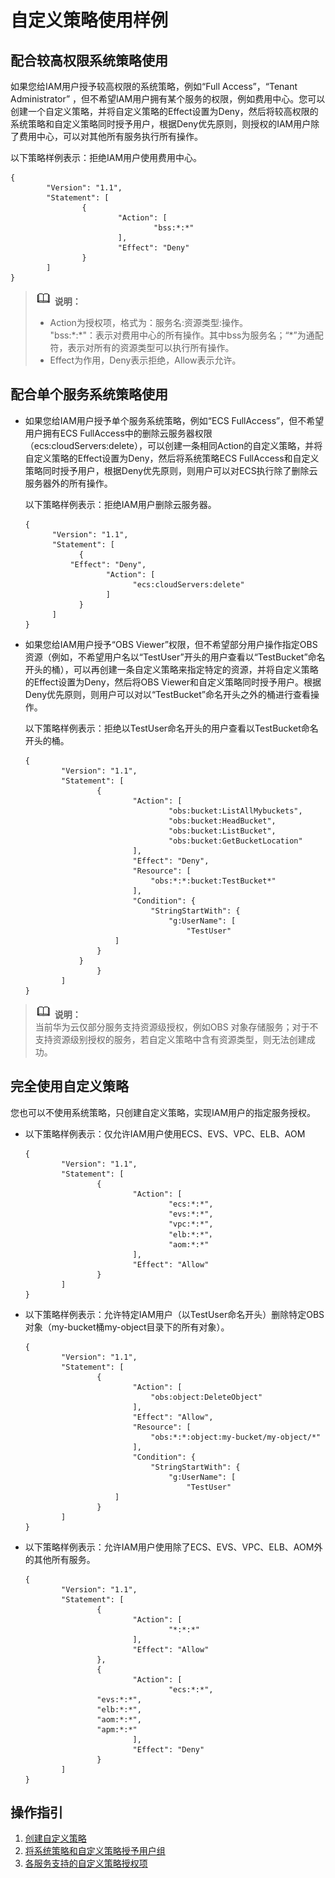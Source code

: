 # 自定义策略使用样例<a name="iam_01_0600"></a>

## 配合较高权限系统策略使用<a name="section15592112412349"></a>

如果您给IAM用户授予较高权限的系统策略，例如“Full Access”，“Tenant Administrator”  ，但不希望IAM用户拥有某个服务的权限，例如费用中心。您可以创建一个自定义策略，并将自定义策略的Effect设置为Deny，然后将较高权限的系统策略和自定义策略同时授予用户，根据Deny优先原则，则授权的IAM用户除了费用中心，可以对其他所有服务执行所有操作。

以下策略样例表示：拒绝IAM用户使用费用中心。

```
{
        "Version": "1.1",
        "Statement": [
                {
                        "Action": [
                                "bss:*:*"
                        ],
                        "Effect": "Deny"
                }
        ]
}
```

>![](public_sys-resources/icon-note.gif) **说明：**   
>-   Action为授权项，格式为：服务名:资源类型:操作。  
>    "bss:\*:\*"：表示对费用中心的所有操作。其中bss为服务名；“\*”为通配符，表示对所有的资源类型可以执行所有操作。  
>-   Effect为作用，Deny表示拒绝，Allow表示允许。  

## 配合单个服务系统策略使用<a name="section4909161110351"></a>

-   如果您给IAM用户授予单个服务系统策略，例如“ECS FullAccess”，但不希望用户拥有ECS FullAccess中的删除云服务器权限（ecs:cloudServers:delete），可以创建一条相同Action的自定义策略，并将自定义策略的Effect设置为Deny，然后将系统策略ECS FullAccess和自定义策略同时授予用户，根据Deny优先原则，则用户可以对ECS执行除了删除云服务器外的所有操作。

    以下策略样例表示：拒绝IAM用户删除云服务器。

    ```
    {
          "Version": "1.1",
          "Statement": [
                {
    		  "Effect": "Deny",
                      "Action": [
                            "ecs:cloudServers:delete"
                      ]
                }
          ]
    }
    ```


-   如果您给IAM用户授予“OBS Viewer”权限，但不希望部分用户操作指定OBS资源（例如，不希望用户名以“TestUser”开头的用户查看以“TestBucket”命名开头的桶），可以再创建一条自定义策略来指定特定的资源，并将自定义策略的Effect设置为Deny，然后将OBS Viewer和自定义策略同时授予用户。根据Deny优先原则，则用户可以对以“TestBucket”命名开头之外的桶进行查看操作。

    以下策略样例表示：拒绝以TestUser命名开头的用户查看以TestBucket命名开头的桶。

    ```
    {
            "Version": "1.1",
            "Statement": [
                    {
                            "Action": [
                                    "obs:bucket:ListAllMybuckets",
                                    "obs:bucket:HeadBucket",
                                    "obs:bucket:ListBucket",
                                    "obs:bucket:GetBucketLocation"
                            ],
                            "Effect": "Deny",
                            "Resource": [
                                "obs:*:*:bucket:TestBucket*"
                            ],
                            "Condition": {
                                "StringStartWith": {
                                    "g:UserName": [
                                        "TestUser"
                        ]
                    }
                }
                    }
            ]
    }
    ```


>![](public_sys-resources/icon-note.gif) **说明：**   
>当前华为云仅部分服务支持资源级授权，例如OBS 对象存储服务；对于不支持资源级别授权的服务，若自定义策略中含有资源类型，则无法创建成功。  

## 完全使用自定义策略<a name="section2134539104220"></a>

您也可以不使用系统策略，只创建自定义策略，实现IAM用户的指定服务授权。

-   以下策略样例表示：仅允许IAM用户使用ECS、EVS、VPC、ELB、AOM

    ```
    {
            "Version": "1.1",
            "Statement": [
                    {
                            "Action": [
                                    "ecs:*:*",
                                    "evs:*:*",
                                    "vpc:*:*",
                                    "elb:*:*"，
                                    "aom:*:*"
                            ],
                            "Effect": "Allow"
                    }
            ]
    }
    ```


-   以下策略样例表示：允许特定IAM用户（以TestUser命名开头）删除特定OBS对象（my-bucket桶my-object目录下的所有对象）。

    ```
    {
            "Version": "1.1",
            "Statement": [
                    {
                            "Action": [
                                "obs:object:DeleteObject"
                            ],
                            "Effect": "Allow",
                            "Resource": [
                                "obs:*:*:object:my-bucket/my-object/*"
                            ],
                            "Condition": {
                                "StringStartWith": {
                                    "g:UserName": [
                                        "TestUser"
                        ]
                    }
            ]
    }
    ```

-   以下策略样例表示：允许IAM用户使用除了ECS、EVS、VPC、ELB、AOM外的其他所有服务。

    ```
    {
            "Version": "1.1",
            "Statement": [
                    {
                            "Action": [
                                    "*:*:*"
                            ],
                            "Effect": "Allow"
                    },
                    {
                            "Action": [
                                    "ecs:*:*",
    				"evs:*:*", 
    				"elb:*:*", 
    				"aom:*:*", 
    				"apm:*:*"
                            ],
                            "Effect": "Deny"
                    }
            ]
    }
    ```


## 操作指引<a name="section14426032164610"></a>

1.  [创建自定义策略](自定义策略.md)
2.  [将系统策略和自定义策略授予用户组](创建用户组并授权.md)
3.  [各服务支持的自定义策略授权项](https://support.huaweicloud.com/usermanual-permissions/iam_01_0001.html)

